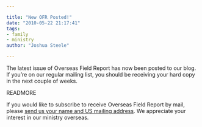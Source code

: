 ```yaml
---

title: "New OFR Posted!"
date: "2010-05-22 21:17:41"
tags:
- family
- ministry
author: "Joshua Steele"

---
```


The latest issue of Overseas Field Report has now been posted to our blog. If you’re on our regular mailing list, you should be receiving your hard copy in the next couple of weeks.

READMORE

If you would like to subscribe to receive Overseas Field Report by mail, please <a href="http://www.ofreport.com/contact/">send us your name and US mailing address</a>. We appreciate your interest in our ministry overseas.
